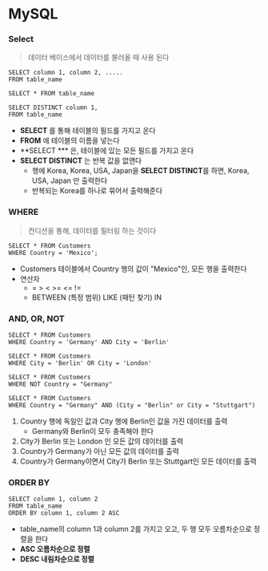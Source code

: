 # MySQL



### Select

> 데이터 베이스에서 데이터를 불러올 때 사용 된다

```mysql
SELECT column 1, column 2, .....
FROM table_name

SELECT * FROM table_name

SELECT DISTINCT column 1,
FROM table_name
```

- **SELECT** 를 통해 테이블의 필드를 가지고 온다
- **FROM** 에 테이블의 이름을 넣는다 
- **SELECT ***  은, 테이블에 있는 모든 필드를 가지고 온다
- **SELECT DISTINCT** 는 반복 값을 없앤다
  - 행에 Korea, Korea, USA, Japan을 **SELECT DISTINCT**를 하면, Korea, USA, Japan 만 출력한다
  - 반복되는 Korea를 하나로 묶어서 출력해준다



### WHERE

> 컨디션을 통해, 데이터를 필터링 하는 것이다

```mysql
SELECT * FROM Customers
WHERE Country = 'Mexico';
```

- Customers 테이블에서 Country 행의 값이 "Mexico"인, 모든 행을 출력한다
- 연산자
  - =		>		<		>=		<=		!=
  - BETWEEN (특정 범위)	LIKE (패턴 찾기)	IN





### AND, OR, NOT

```mysql
SELECT * FROM Customers
WHERE Country = 'Germany' AND City = 'Berlin'

SELECT * FROM Customers
WHERE City = 'Berlin' OR City = 'London'

SELECT * FROM Customers
WHERE NOT Country = "Germany"

SELECT * FROM Customers
WHERE Country = "Germany" AND (City = "Berlin" or City = "Stuttgart")
```

1. Country 행에 독일인 값과 City 행에 Berlin인 값을 가진 데이터를 출력
   - Germany와 Berlin이 모두 충족해야 한다
2. City가 Berlin 또는 London 인 모든 값의 데이터를 출력
3. Country가 Germany가 아닌 모든 값의 데이터를 출력
4. Country가 Germany이면서 City가 Berlin 또는 Stuttgart인 모든 데이터를 출력





### ORDER BY

```mysql
SELECT column 1, column 2
FROM table_name
ORDER BY column 1, column 2 ASC
```

- table_name의 column 1과 column 2를 가지고 오고, 두 행 모두 오름차순으로 정렬을 한다
- **ASC 오름차순으로 정렬**
- **DESC 내림차순으로 정렬**













